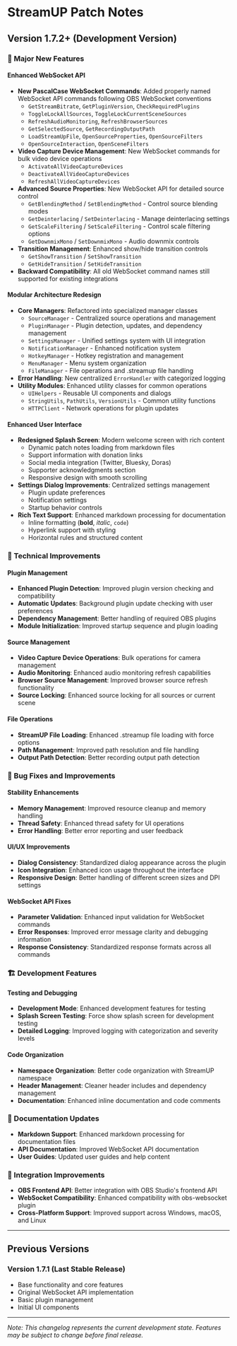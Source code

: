 # StreamUP Patch Notes

## Version 1.7.2+ (Development Version)

### 🚀 Major New Features

#### Enhanced WebSocket API
- **New PascalCase WebSocket Commands**: Added properly named WebSocket API commands following OBS WebSocket conventions
  - `GetStreamBitrate`, `GetPluginVersion`, `CheckRequiredPlugins`
  - `ToggleLockAllSources`, `ToggleLockCurrentSceneSources`
  - `RefreshAudioMonitoring`, `RefreshBrowserSources`
  - `GetSelectedSource`, `GetRecordingOutputPath`
  - `LoadStreamUpFile`, `OpenSourceProperties`, `OpenSourceFilters`
  - `OpenSourceInteraction`, `OpenSceneFilters`
- **Video Capture Device Management**: New WebSocket commands for bulk video device operations
  - `ActivateAllVideoCaptureDevices`
  - `DeactivateAllVideoCaptureDevices` 
  - `RefreshAllVideoCaptureDevices`
- **Advanced Source Properties**: New WebSocket API for detailed source control
  - `GetBlendingMethod` / `SetBlendingMethod` - Control source blending modes
  - `GetDeinterlacing` / `SetDeinterlacing` - Manage deinterlacing settings
  - `GetScaleFiltering` / `SetScaleFiltering` - Control scale filtering options
  - `GetDownmixMono` / `SetDownmixMono` - Audio downmix controls
- **Transition Management**: Enhanced show/hide transition controls
  - `GetShowTransition` / `SetShowTransition`
  - `GetHideTransition` / `SetHideTransition`
- **Backward Compatibility**: All old WebSocket command names still supported for existing integrations

#### Modular Architecture Redesign
- **Core Managers**: Refactored into specialized manager classes
  - `SourceManager` - Centralized source operations and management
  - `PluginManager` - Plugin detection, updates, and dependency management
  - `SettingsManager` - Unified settings system with UI integration
  - `NotificationManager` - Enhanced notification system
  - `HotkeyManager` - Hotkey registration and management
  - `MenuManager` - Menu system organization
  - `FileManager` - File operations and .streamup file handling
- **Error Handling**: New centralized `ErrorHandler` with categorized logging
- **Utility Modules**: Enhanced utility classes for common operations
  - `UIHelpers` - Reusable UI components and dialogs
  - `StringUtils`, `PathUtils`, `VersionUtils` - Common utility functions
  - `HTTPClient` - Network operations for plugin updates

#### Enhanced User Interface
- **Redesigned Splash Screen**: Modern welcome screen with rich content
  - Dynamic patch notes loading from markdown files
  - Support information with donation links
  - Social media integration (Twitter, Bluesky, Doras)
  - Supporter acknowledgments section
  - Responsive design with smooth scrolling
- **Settings Dialog Improvements**: Centralized settings management
  - Plugin update preferences
  - Notification settings
  - Startup behavior controls
- **Rich Text Support**: Enhanced markdown processing for documentation
  - Inline formatting (**bold**, *italic*, `code`)
  - Hyperlink support with styling
  - Horizontal rules and structured content

### 🔧 Technical Improvements

#### Plugin Management
- **Enhanced Plugin Detection**: Improved plugin version checking and compatibility
- **Automatic Updates**: Background plugin update checking with user preferences
- **Dependency Management**: Better handling of required OBS plugins
- **Module Initialization**: Improved startup sequence and plugin loading

#### Source Management
- **Video Capture Device Operations**: Bulk operations for camera management
- **Audio Monitoring**: Enhanced audio monitoring refresh capabilities
- **Browser Source Management**: Improved browser source refresh functionality
- **Source Locking**: Enhanced source locking for all sources or current scene

#### File Operations
- **StreamUP File Loading**: Enhanced .streamup file loading with force options
- **Path Management**: Improved path resolution and file handling
- **Output Path Detection**: Better recording output path detection

### 🐛 Bug Fixes and Improvements

#### Stability Enhancements
- **Memory Management**: Improved resource cleanup and memory handling
- **Thread Safety**: Enhanced thread safety for UI operations
- **Error Handling**: Better error reporting and user feedback

#### UI/UX Improvements
- **Dialog Consistency**: Standardized dialog appearance across the plugin
- **Icon Integration**: Enhanced icon usage throughout the interface
- **Responsive Design**: Better handling of different screen sizes and DPI settings

#### WebSocket API Fixes
- **Parameter Validation**: Enhanced input validation for WebSocket commands
- **Error Responses**: Improved error message clarity and debugging information
- **Response Consistency**: Standardized response formats across all commands

### 🏗️ Development Features

#### Testing and Debugging
- **Development Mode**: Enhanced development features for testing
- **Splash Screen Testing**: Force show splash screen for development testing
- **Detailed Logging**: Improved logging with categorization and severity levels

#### Code Organization
- **Namespace Organization**: Better code organization with StreamUP namespace
- **Header Management**: Cleaner header includes and dependency management
- **Documentation**: Enhanced inline documentation and code comments

### 📝 Documentation Updates
- **Markdown Support**: Enhanced markdown processing for documentation files
- **API Documentation**: Improved WebSocket API documentation
- **User Guides**: Updated user guides and help content

### 🔗 Integration Improvements
- **OBS Frontend API**: Better integration with OBS Studio's frontend API
- **WebSocket Compatibility**: Enhanced compatibility with obs-websocket plugin
- **Cross-Platform Support**: Improved support across Windows, macOS, and Linux

---

## Previous Versions

### Version 1.7.1 (Last Stable Release)
- Base functionality and core features
- Original WebSocket API implementation
- Basic plugin management
- Initial UI components

---

*Note: This changelog represents the current development state. Features may be subject to change before final release.*
